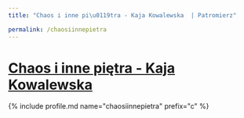 ```yaml
---
title: "Chaos i inne pi\u0119tra - Kaja Kowalewska  | Patromierz"

permalink: /chaosiinnepietra
---
```


# [Chaos i inne piętra - Kaja Kowalewska ](https://patronite.pl/chaosiinnepietra)

{% include profile.md name="chaosiinnepietra" prefix="c" %}
